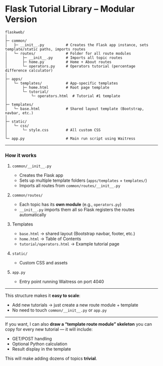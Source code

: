 # **Flask Tutorial Library – Modular Version**

```
flaskweb/
│
├─ common/              
│   ├─ __init__.py          # Creates the Flask app instance, sets template/static paths, imports routes
│   └─ routes/              # Folder for all route modules
│       ├─ __init__.py      # Imports all topic routes
│       ├─ home.py          # Home + About routes
│       └─ operators.py     # Operators tutorial (percentage difference calculator)
│
├─ apps/                  
│   └─ templates/           # App-specific templates
│       ├─ home.html        # Root page template
│       └─ tutorial/
│           └─ operators.html  # Tutorial #1 template
│
├─ templates/           
│   └─ base.html            # Shared layout template (Bootstrap, navbar, etc.)
│
├─ static/              
│   └─ css/
│       └─ style.css        # All custom CSS
│
└─ app.py                   # Main run script using Waitress
```

---

### **How it works**

1. `common/__init__.py`

   * Creates the Flask app
   * Sets up multiple template folders (`apps/templates` + `templates/`)
   * Imports all routes from `common/routes/__init__.py`

2. `common/routes/`

   * Each topic has its **own module** (e.g., `operators.py`)
   * `__init__.py` imports them all so Flask registers the routes automatically

3. Templates

   * `base.html` → shared layout (Bootstrap navbar, footer, etc.)
   * `home.html` → Table of Contents
   * `tutorial/operators.html` → Example tutorial page

4. `static/`

   * Custom CSS and assets

5. `app.py`

   * Entry point running Waitress on port 4040

---

This structure makes it **easy to scale**:

* Add new tutorials → just create a new route module + template
* No need to touch `common/__init__.py` or `app.py`

---

If you want, I can also **draw a “template route module” skeleton** you can copy for every new tutorial — it will include:

* GET/POST handling
* Optional Python calculation
* Result display in the template

This will make adding dozens of topics **trivial**.